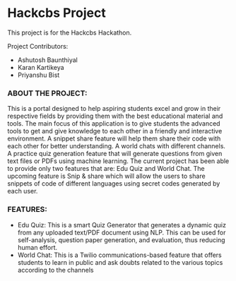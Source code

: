 # Hackcbs Project
This project is for the Hackcbs Hackathon.
 
Project Contributors:
* Ashutosh Baunthiyal
* Karan Kartikeya
* Priyanshu Bist

### ABOUT THE PROJECT: 
This is a portal designed to help aspiring students excel and grow in their respective fields by providing them with the best educational material and tools. The main focus of this application is to give students the advanced tools to get and give knowledge to each other in a friendly and interactive environment. A snippet share feature will help them share their code with each other for better understanding. A world chats with different channels. A practice quiz generation feature that will generate questions from given text files or PDFs using machine learning.
The current project has been able to provide only two features that are: Edu Quiz and World Chat. The upcoming feature is Snip & share which will allow the users to share snippets of code of different languages using secret codes generated by each user.

### FEATURES: 
* Edu Quiz: This is a smart Quiz Generator that generates a dynamic quiz from any uploaded text/PDF document using NLP. This can be used for self-analysis, question paper generation, and evaluation, thus reducing human effort. 
* World Chat: This is a Twilio communications-based feature that offers students to learn in public and ask doubts related to the various topics according to the channels
